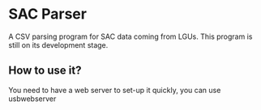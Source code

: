 # SAC Parser
A CSV parsing program for SAC data coming from LGUs. This program is still on its development stage. 

## How to use it?
You need to have a web server to set-up it quickly, you can use usbwebserver

